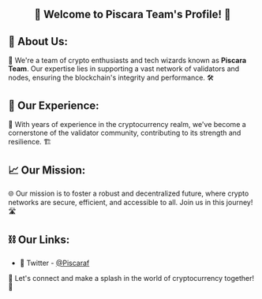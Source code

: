 
<section align=center>
    <h1>🌟 Welcome to Piscara Team's Profile! 🌟</h1>
</section>
    <section >
        <h2>🚀 About Us:</h2>
        <p>🔧 We're a team of crypto enthusiasts and tech wizards known as <strong>Piscara Team</strong>. Our expertise lies in supporting a vast network of validators and nodes, ensuring the blockchain's integrity and performance. 🛠️</p>
    </section>
    <section >
        <h2>👥 Our Experience:</h2>
        <p>💼 With years of experience in the cryptocurrency realm, we've become a cornerstone of the validator community, contributing to its strength and resilience. 🏗️</p>
    </section>
    <section >
        <h2>📈 Our Mission:</h2>
        <p>🌐 Our mission is to foster a robust and decentralized future, where crypto networks are secure, efficient, and accessible to all. Join us in this journey! 🛣️</p>
    </section>
    <section >
        <h2>⛓️ Our Links:</h2>
        <ul>
            <li>🦇 Twitter - <a href="https://x.com/Piscaraf">@Piscaraf</a></li>
        </ul>
    </section>
    <section >
        <p>📢 Let's connect and make a splash in the world of cryptocurrency together! 🌊</p>
    </section>

